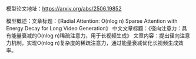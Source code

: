模型论文地址：https://arxiv.org/abs/2506.19852

模型概述：文章标题：《Radial Attention: O(nlog n) Sparse Attention with Energy Decay for Long Video Generation》
中文文章标题：《径向注意力：具有能量衰减的O(nlog n)稀疏注意力，用于长视频生成》
文章内容：提出径向注意力机制，实现O(nlog n)复杂度的稀疏注意力，通过能量衰减优化长视频生成效率。
